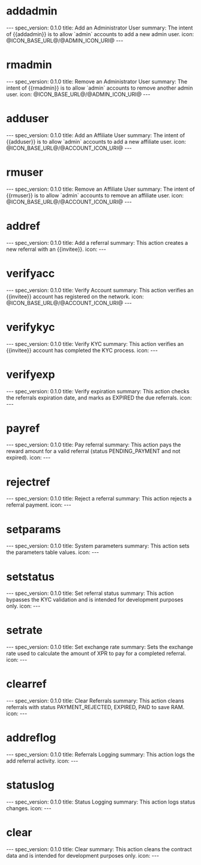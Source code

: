 <h1 class="contract">addadmin</h1>
---
spec_version: 0.1.0
title: Add an Administrator User
summary: The intent of {{addadmin}} is to allow `admin` accounts to add a new admin user.
icon: @ICON_BASE_URL@/@ADMIN_ICON_URI@
---

<h1 class="contract">rmadmin</h1>
---
spec_version: 0.1.0
title: Remove an Administrator User
summary: The intent of {{rmadmin}} is to allow `admin` accounts to remove another admin user.
icon: @ICON_BASE_URL@/@ADMIN_ICON_URI@
---

<h1 class="contract">adduser</h1>
---
spec_version: 0.1.0
title: Add an Affiliate User
summary: The intent of {{adduser}} is to allow `admin` accounts to add a new affiliate user.
icon: @ICON_BASE_URL@/@ACCOUNT_ICON_URI@
---

<h1 class="contract">rmuser</h1>
---
spec_version: 0.1.0
title: Remove an Affiliate User
summary: The intent of {{rmuser}} is to allow `admin` accounts to remove an affiliate user.
icon: @ICON_BASE_URL@/@ACCOUNT_ICON_URI@
---

<h1 class="contract">addref</h1>
---
spec_version: 0.1.0
title: Add a referral
summary: This action creates a new referral with an {{invitee}}.
icon: 
---

<h1 class="contract">verifyacc</h1>
---
spec_version: 0.1.0
title: Verify Account
summary: This action verifies an {{invitee}} account has registered on the network.
icon: @ICON_BASE_URL@/@ACCOUNT_ICON_URI@
---

<h1 class="contract">verifykyc</h1>
---
spec_version: 0.1.0
title: Verify KYC
summary: This action verifies an {{invitee}} account has completed the KYC process.
icon: 
---

<h1 class="contract">verifyexp</h1>
---
spec_version: 0.1.0
title: Verify expiration
summary: This action checks the referrals expiration date, and marks as EXPIRED the due referrals.
icon: 
---

<h1 class="contract">payref</h1>
---
spec_version: 0.1.0
title: Pay referral
summary: This action pays the reward amount for a valid referral (status PENDING_PAYMENT and not expired).
icon: 
---

<h1 class="contract">rejectref</h1>
---
spec_version: 0.1.0
title: Reject a referral 
summary: This action rejects a referral payment.
icon: 
---

<h1 class="contract">setparams</h1>
---
spec_version: 0.1.0
title: System parameters
summary: This action sets the parameters table values.
icon: 
---

<h1 class="contract">setstatus</h1>
---
spec_version: 0.1.0
title: Set referral status
summary: This action bypasses the KYC validation and is intended for development purposes only.
icon: 
---

<h1 class="contract">setrate</h1>
---
spec_version: 0.1.0
title: Set exchange rate
summary: Sets the exchange rate used to calculate the amount of XPR to pay for a completed referral.
icon: 
---

<h1 class="contract">clearref</h1>
---
spec_version: 0.1.0
title: Clear Referrals
summary: This action cleans referrals with status PAYMENT_REJECTED, EXPIRED, PAID to save RAM.
icon: 
---

<h1 class="contract">addreflog</h1>
---
spec_version: 0.1.0
title: Referrals Logging
summary: This action logs the add referral activity.
icon: 
---

<h1 class="contract">statuslog</h1>
---
spec_version: 0.1.0
title: Status Logging
summary: This action logs status changes.
icon: 
---

<h1 class="contract">clear</h1>
---
spec_version: 0.1.0
title: Clear
summary: This action cleans the contract data and is intended for development purposes only.
icon: 
---